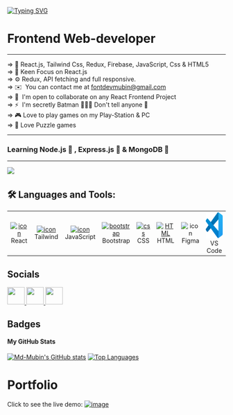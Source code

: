 <a href="https://git.io/typing-svg"><img src="https://readme-typing-svg.demolab.com?font=Fira+Code&weight=300&size=24&duration=4000&pause=1000&color=1CCFBE&center=true&amp&width=800&amp&lines=Hi!+Welcome+to+%7B%3C+Md+Mubin's+%2F+%3E%7D+Git-hub+Profile;Front-End+Developer+%7C%7C+React+Developer;Always+jump+to+Learning+%26+Improving+" alt="Typing SVG" /></a> 
 
# Frontend Web-developer  
----------------------------------- 
 
=> 🌱  React.js, Tailwind Css, Redux, Firebase, JavaScript, Css & HTML5 <br> 
=> 📖  Keen Focus on React.js <br>
=> ⚙️  Redux, API fetching and full responsive.<br>
=> ✉️  You can contact me at fontdevmubin@gmail.com <br>
=> 🤝  I'm open to collaborate on any React Frontend Project <br>
=> ⚡  I'm secretly Batman 🦇🦇🦇 Don't tell anyone 🤫 <br>
=> 🎮  Love to play games on my Play-Station & PC <br>
=> 🧩  Love Puzzle games  <br>

***********************************************
### Learning Node.js 📗 , Express.js 🧪 & MongoDB 🍃
***********************************************

<a href="https://www.github.com/Md-Mubin" target="_blank" rel="noreferrer"><img
src="https://img.shields.io/github/followers/Md-Mubin?logo=github&style=for-the-badge&color=10b981&labelColor=181824" /></a> <br>

## 🛠️ Languages and Tools:

<table>
  <tbody>
    <tr>
      <td align="center" width="100">
        <a href="https://skillicons.dev/icons?i=react" rel="nofollow">
          <img src="https://camo.githubusercontent.com/0fcf9befefc83e207ed36bdeb3ac4f6c99132571ddb0f44e7a6ac872b0723352/68747470733a2f2f74656368737461636b2d67656e657261746f722e76657263656c2e6170702f72656163742d69636f6e2e737667" alt="icon" width="50" height="60" style="max-width: 100;">
        </a>
      <br>React
    </td> 
      <td align="center" width="100">
        <a href="https://skillicons.dev/icons?i=tailwind" rel="nofollow">
          <img src="https://skillicons.dev/icons?i=tailwind" alt="icon" width="40" height="60" style="max-width: 100;">
        </a>
      <br>Tailwind
    </td> 
       <td align="center" width="100">
        <a href="https://skillicons.dev/icons?i=javascript" rel="nofollow">
          <img src="https://skillicons.dev/icons?i=javascript" alt="icon" width="40" height="60" style="max-width: 100;">
        </a>
      <br>JavaScript
    </td> 
        <td align="center" width="100">
        <a href="https://skillicons.dev/icons?i=bootstrap" rel="nofollow">
          <img src="https://skillicons.dev/icons?i=bootstrap" width="40" height="60" alt="bootstrap" style="max-width: 100;">
        </a>
      <br>Bootstrap
    </td> 
          <td align="center" width="100">
        <a href="https://skillicons.dev/icons?i=bootstrap" rel="nofollow">
          <img src="https://skillicons.dev/icons?i=css" width="40" height="60" alt="css" style="max-width: 100;">
        </a>
      <br>CSS
    </td>  
<td align="center" width="100">
        <a href="https://skillicons.dev/icons?i=html" rel="nofollow">
          <img src="https://skillicons.dev/icons?i=html" width="40" height="60" alt="HTML" style="max-width: 100;">
        </a>
      <br>HTML
    </td> 
     <td align="center" width="100">
<img src="https://raw.githubusercontent.com/rahul-jha98/github_readme_icons/main/language_and_tools/square/figma/figma.svg" alt="icon" width="50" height="60" style="max-width: 100;">
      <br>Figma
    </td> 
    <td align="center" width="100">
<img src="https://raw.githubusercontent.com/devicons/devicon/1119b9f84c0290e0f0b38982099a2bd027a48bf1/icons/vscode/vscode-original.svg" alt="icon" width="40" height="60" style="max-width: 100;">
      <br>VS Code
    </td> 
  </tr>
</tbody></table>
</article>
 </div>

## Socials

<p align="left"> 
<a href="https://www.facebook.com/Md Mubin" target="_blank" rel="noreferrer"> 
<picture> <source media="(prefers-color-scheme: dark)" srcset="https://raw.githubusercontent.com/danielcranney/readme-generator/main/public/icons/socials/facebook-dark.svg" /> <img src="https://raw.githubusercontent.com/danielcranney/readme-generator/main/public/icons/socials/facebook.svg" width="40" height="40" /> 
</picture> </a> 
<a href="https://www.github.com/Md-Mubin" target="_blank" rel="noreferrer"> 
<picture> <img src="https://skillicons.dev/icons?i=github" width="40" height="40" /> 
</picture> </a> 
<a href="https://www.linkedin.com/in/md-mubin" target="_blank" rel="noreferrer"> 
<picture> <img src="https://raw.githubusercontent.com/danielcranney/readme-generator/main/public/icons/socials/linkedin.svg" width="40" height="40" /> 
</picture> </a>
</p>

## Badges

#### <b>My GitHub Stats</b>

<a href="http://www.github.com/Md-Mubin"><img align="top" src="https://github-readme-stats.vercel.app/api?username=Md-Mubin&show_icons=true&hide=&count_private=true&title_color=14b8a6&text_color=ffffff&icon_color=10b981&bg_color=181824&hide_border=true&show_icons=true" alt="Md-Mubin's GitHub stats" /></a> <a href="https://github.com/Md-Mubin"><img src="https://github-readme-stats.vercel.app/api/top-langs/?username=Md-Mubin&langs_count=10&title_color=14b8a6&text_color=ffffff&icon_color=10b981&bg_color=181824&hide_border=true&locale=en&custom_title=Top%20%Languages" alt="Top Languages" /></a>

# Portfolio

 Click to see the live demo:
<a href="https://mubin-webdev.netlify.app/" target="_blank">
![image](https://github.com/user-attachments/assets/625f3676-74d4-41e3-9d89-18403dcb5922)
<a>
